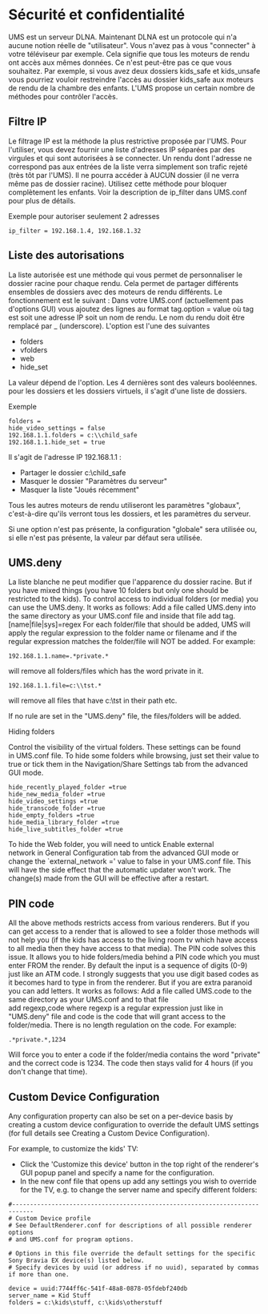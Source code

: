 # Sécurité et confidentialité

UMS est un serveur DLNA. Maintenant DLNA est un protocole qui n'a aucune notion réelle de "utilisateur". Vous n'avez pas à vous "connecter" à votre téléviseur par exemple. Cela signifie que tous les moteurs de rendu ont accès aux mêmes données. Ce n'est peut-être pas ce que vous souhaitez. Par exemple, si vous avez deux dossiers kids_safe et kids_unsafe vous pourriez vouloir restreindre l'accès au dossier kids_safe aux moteurs de rendu de la chambre des enfants. L'UMS propose un certain nombre de méthodes pour contrôler l'accès. 

## Filtre IP

Le filtrage IP est la méthode la plus restrictive proposée par l'UMS. Pour l'utiliser, vous devez fournir une liste d'adresses IP séparées par des virgules et qui sont autorisées à se connecter. Un rendu dont l'adresse ne correspond pas aux entrées de la liste verra simplement son trafic rejeté (très tôt par l'UMS). Il ne pourra accéder à AUCUN dossier (il ne verra même pas de dossier racine). Utilisez cette méthode pour bloquer complètement les enfants. Voir la description de ip_filter dans UMS.conf pour plus de détails.

Exemple pour autoriser seulement 2 adresses

```
ip_filter = 192.168.1.4, 192.168.1.32
```

## Liste des autorisations

La liste autorisée est une méthode qui vous permet de personnaliser le dossier racine pour chaque rendu. Cela permet de partager différents ensembles de dossiers avec des moteurs de rendu différents. Le fonctionnement est le suivant : Dans votre UMS.conf (actuellement pas d'options GUI) vous ajoutez des lignes au format tag.option = value où tag est soit une adresse IP soit un nom de rendu. Le nom du rendu doit être remplacé par _ (underscore). L'option est l'une des suivantes

- folders
- vfolders
- web
- hide_set

La valeur dépend de l'option. Les 4 dernières sont des valeurs booléennes. pour les dossiers et les dossiers virtuels, il s'agit d'une liste de dossiers.

Exemple

```
folders = 
hide_video_settings = false
192.168.1.1.folders = c:\\child_safe
192.168.1.1.hide_set = true
```

Il s'agit de l'adresse IP 192.168.1.1 :

- Partager le dossier c:\child_safe
- Masquer le dossier "Paramètres du serveur"
- Masquer la liste "Joués récemment"

Tous les autres moteurs de rendu utiliseront les paramètres "globaux", c'est-à-dire qu'ils verront tous les dossiers, et les paramètres du serveur.

Si une option n'est pas présente, la configuration "globale" sera utilisée ou, si elle n'est pas présente, la valeur par défaut sera utilisée.

## UMS.deny

La liste blanche ne peut modifier que l'apparence du dossier racine. But if you have mixed things (you have 10 folders but only one should be restricted to the kids). To control access to individual folders (or media) you can use the UMS.deny. It works as follows: Add a file called UMS.deny into the same directory as your UMS.conf file and inside that file add tag.[name|file|sys]=regex For each folder/file that should be added, UMS will apply the regular expression to the folder name or filename and if the regular expression matches the folder/file will NOT be added. For example:
```
192.168.1.1.name=.*private.*
```

will remove all folders/files which has the word private in it.
```
192.168.1.1.file=c:\\tst.*
```

will remove all files that have c:\tst in their path etc.

If no rule are set in the "UMS.deny" file, the files/folders will be added.

Hiding folders

Control the visibility of the virtual folders. These settings can be found in UMS.conf file. To hide some folders while browsing, just set their value to true or tick them in the Navigation/Share Settings tab from the advanced GUI mode.

```
hide_recently_played_folder =true
hide_new_media_folder =true
hide_video_settings =true
hide_transcode_folder =true
hide_empty_folders =true
hide_media_library_folder =true
hide_live_subtitles_folder =true
```

To hide the Web folder, you will need to untick Enable external network in General Configuration tab from the advanced GUI mode or change the `external_network =' value to false in your UMS.conf file. This will have the side effect that the automatic updater won't work. The change(s) made from the GUI will be effective after a restart.

## PIN code

All the above methods restricts access from various renderers. But if you can get access to a render that is allowed to see a folder those methods will not help you (if the kids has access to the living room tv which have access to all media then they have access to that media). The PIN code solves this issue. It allows you to hide folders/media behind a PIN code which you must enter FROM the render. By default the input is a sequence of digits (0-9) just like an ATM code. I strongly suggests that you use digit based codes as it becomes hard to type in from the renderer. But if you are extra paranoid you can add letters. It works as follows: Add a file called UMS.code to the same directory as your UMS.conf and to that file add regexp,code where regexp is a regular expression just like in "UMS.deny" file and code is the code that will grant access to the folder/media. There is no length regulation on the code. For example:
```
.*private.*,1234
```

Will force you to enter a code if the folder/media contains the word "private" and the correct code is 1234. The code then stays valid for 4 hours (if you don't change that time).

## Custom Device Configuration

Any configuration property can also be set on a per-device basis by creating a custom device configuration to override the default UMS settings (for full details see Creating a Custom Device Configuration).

For example, to customize the kids' TV:
- Click the 'Customize this device' button in the top right of the renderer's GUI popup panel and specify a name for the configuration.
- In the new conf file that opens up add any settings you wish to override for the TV, e.g. to change the server name and specify different folders:
```
#----------------------------------------------------------------------------
# Custom Device profile
# See DefaultRenderer.conf for descriptions of all possible renderer options
# and UMS.conf for program options.

# Options in this file override the default settings for the specific Sony Bravia EX device(s) listed below.
# Specify devices by uuid (or address if no uuid), separated by commas if more than one.

device = uuid:7744ff6c-541f-48a8-0878-05fdebf240db
server_name = Kid Stuff
folders = c:\kids\stuff, c:\kids\otherstuff
```
